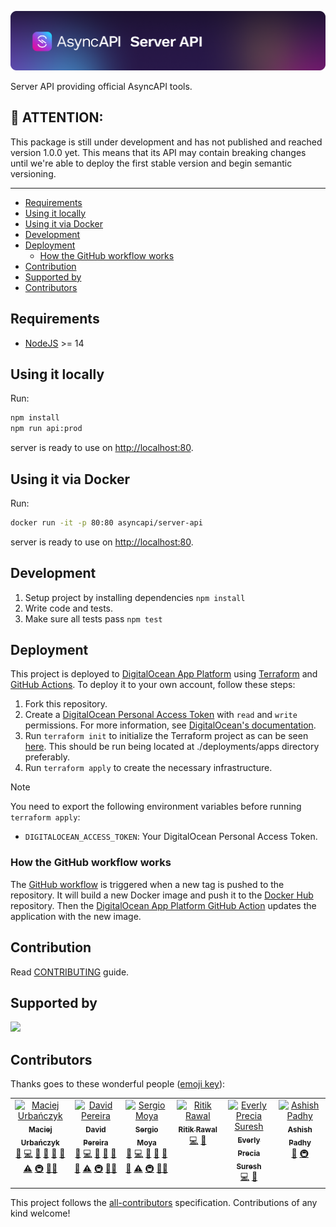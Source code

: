 [![AsyncAPI Server API](../../../assets/server-api.png)](https://www.asyncapi.com)

Server API providing official AsyncAPI tools.

## :loudspeaker: ATTENTION:

This package is still under development and has not published and reached version 1.0.0 yet. This means that its API may contain breaking changes until we're able to deploy the first stable version and begin semantic versioning.

---

<!-- toc is generated with GitHub Actions do not remove toc markers -->

<!-- toc -->

- [Requirements](#requirements)
- [Using it locally](#using-it-locally)
- [Using it via Docker](#using-it-via-docker)
- [Development](#development)
- [Deployment](#deployment)
  * [How the GitHub workflow works](#how-the-github-workflow-works)
- [Contribution](#contribution)
- [Supported by](#supported-by)
- [Contributors](#contributors)

<!-- tocstop -->

## Requirements

- [NodeJS](https://nodejs.org/en/) >= 14

## Using it locally

Run:

```bash
npm install
npm run api:prod
```

server is ready to use on [http://localhost:80](http://localhost:80).

## Using it via Docker

Run:

```bash
docker run -it -p 80:80 asyncapi/server-api
```

server is ready to use on [http://localhost:80](http://localhost:80).

## Development

1. Setup project by installing dependencies `npm install`
2. Write code and tests.
3. Make sure all tests pass `npm test`

## Deployment

This project is deployed to [DigitalOcean App Platform](https://www.digitalocean.com/products/app-platform/) using [Terraform](https://www.terraform.io/) and [GitHub Actions](https://www.github.com/digitalocean/app_action/). To deploy it to your own account, follow these steps:

1. Fork this repository.
2. Create a [DigitalOcean Personal Access Token](https://cloud.digitalocean.com/account/api/tokens) with `read` and `write` permissions. For more information, see [DigitalOcean's documentation](https://docs.digitalocean.com/reference/api/create-personal-access-token/).
3. Run `terraform init` to initialize the Terraform project as can be seen [here](./deployments/apps/main.tf). This should be run being located at ./deployments/apps directory preferably.
4. Run `terraform apply` to create the necessary infrastructure. 

> [!NOTE]
> You need to export the following environment variables before running `terraform apply`:
> - `DIGITALOCEAN_ACCESS_TOKEN`: Your DigitalOcean Personal Access Token.


### How the GitHub workflow works

The [GitHub workflow](./.github/workflows/release-docker.yml) is triggered when a new tag is pushed to the repository. It will build a new Docker image and push it to the [Docker Hub](https://hub.docker.com/r/asyncapi/server-api) repository. Then the [DigitalOcean App Platform GitHub Action](https://www.github.com/digitalocean/app_action/) updates the application with the new image.

## Contribution

Read [CONTRIBUTING](https://github.com/asyncapi/.github/blob/master/CONTRIBUTING.md) guide.

## Supported by

<p>
  <a href="https://www.digitalocean.com/">
    <img src="https://opensource.nyc3.cdn.digitaloceanspaces.com/attribution/assets/SVG/DO_Logo_horizontal_blue.svg" width="201px">
  </a>
</p>

## Contributors

Thanks goes to these wonderful people ([emoji key](https://allcontributors.org/docs/en/emoji-key)):

<!-- ALL-CONTRIBUTORS-LIST:START - Do not remove or modify this section -->
<!-- prettier-ignore-start -->
<!-- markdownlint-disable -->
<table>
  <tbody>
    <tr>
      <td align="center" valign="top" width="14.28%"><a href="https://github.com/magicmatatjahu"><img src="https://avatars.githubusercontent.com/u/20404945?v=4?s=100" width="100px;" alt="Maciej Urbańczyk"/><br /><sub><b>Maciej Urbańczyk</b></sub></a><br /><a href="#maintenance-magicmatatjahu" title="Maintenance">🚧</a> <a href="https://github.com/asyncapi/server-api/commits?author=magicmatatjahu" title="Code">💻</a> <a href="https://github.com/asyncapi/server-api/commits?author=magicmatatjahu" title="Documentation">📖</a> <a href="https://github.com/asyncapi/server-api/issues?q=author%3Amagicmatatjahu" title="Bug reports">🐛</a> <a href="#ideas-magicmatatjahu" title="Ideas, Planning, & Feedback">🤔</a> <a href="https://github.com/asyncapi/server-api/pulls?q=is%3Apr+reviewed-by%3Amagicmatatjahu" title="Reviewed Pull Requests">👀</a> <a href="https://github.com/asyncapi/server-api/commits?author=magicmatatjahu" title="Tests">⚠️</a> <a href="#infra-magicmatatjahu" title="Infrastructure (Hosting, Build-Tools, etc)">🚇</a> <a href="#mentoring-magicmatatjahu" title="Mentoring">🧑‍🏫</a></td>
      <td align="center" valign="top" width="14.28%"><a href="https://bolt04.github.io/react-ultimate-resume/"><img src="https://avatars.githubusercontent.com/u/18630253?v=4?s=100" width="100px;" alt="David Pereira"/><br /><sub><b>David Pereira</b></sub></a><br /><a href="#maintenance-BOLT04" title="Maintenance">🚧</a> <a href="https://github.com/asyncapi/server-api/commits?author=BOLT04" title="Code">💻</a> <a href="https://github.com/asyncapi/server-api/commits?author=BOLT04" title="Documentation">📖</a> <a href="https://github.com/asyncapi/server-api/issues?q=author%3ABOLT04" title="Bug reports">🐛</a> <a href="#ideas-BOLT04" title="Ideas, Planning, & Feedback">🤔</a> <a href="https://github.com/asyncapi/server-api/pulls?q=is%3Apr+reviewed-by%3ABOLT04" title="Reviewed Pull Requests">👀</a> <a href="https://github.com/asyncapi/server-api/commits?author=BOLT04" title="Tests">⚠️</a> <a href="#infra-BOLT04" title="Infrastructure (Hosting, Build-Tools, etc)">🚇</a> <a href="#mentoring-BOLT04" title="Mentoring">🧑‍🏫</a></td>
      <td align="center" valign="top" width="14.28%"><a href="https://github.com/smoya"><img src="https://avatars.githubusercontent.com/u/1083296?v=4?s=100" width="100px;" alt="Sergio Moya"/><br /><sub><b>Sergio Moya</b></sub></a><br /><a href="#maintenance-smoya" title="Maintenance">🚧</a> <a href="https://github.com/asyncapi/server-api/commits?author=smoya" title="Code">💻</a> <a href="https://github.com/asyncapi/server-api/commits?author=smoya" title="Documentation">📖</a> <a href="https://github.com/asyncapi/server-api/issues?q=author%3Asmoya" title="Bug reports">🐛</a> <a href="#ideas-smoya" title="Ideas, Planning, & Feedback">🤔</a> <a href="https://github.com/asyncapi/server-api/pulls?q=is%3Apr+reviewed-by%3Asmoya" title="Reviewed Pull Requests">👀</a> <a href="https://github.com/asyncapi/server-api/commits?author=smoya" title="Tests">⚠️</a> <a href="#infra-smoya" title="Infrastructure (Hosting, Build-Tools, etc)">🚇</a> <a href="#mentoring-smoya" title="Mentoring">🧑‍🏫</a></td>
      <td align="center" valign="top" width="14.28%"><a href="https://ritik307.github.io/portfolio/"><img src="https://avatars.githubusercontent.com/u/22374829?v=4?s=100" width="100px;" alt="Ritik Rawal"/><br /><sub><b>Ritik Rawal</b></sub></a><br /><a href="https://github.com/asyncapi/server-api/commits?author=ritik307" title="Code">💻</a> <a href="https://github.com/asyncapi/server-api/commits?author=ritik307" title="Documentation">📖</a></td>
      <td align="center" valign="top" width="14.28%"><a href="https://everly-precia.netlify.app/"><img src="https://avatars.githubusercontent.com/u/77877486?v=4?s=100" width="100px;" alt="Everly Precia Suresh"/><br /><sub><b>Everly Precia Suresh</b></sub></a><br /><a href="https://github.com/asyncapi/server-api/commits?author=everly-gif" title="Code">💻</a> <a href="https://github.com/asyncapi/server-api/commits?author=everly-gif" title="Documentation">📖</a></td>
      <td align="center" valign="top" width="14.28%"><a href="http://ashishpadhy.live"><img src="https://avatars.githubusercontent.com/u/100484401?v=4?s=100" width="100px;" alt="Ashish Padhy"/><br /><sub><b>Ashish Padhy</b></sub></a><br /><a href="https://github.com/asyncapi/server-api/commits?author=Shurtu-gal" title="Documentation">📖</a> <a href="#infra-Shurtu-gal" title="Infrastructure (Hosting, Build-Tools, etc)">🚇</a></td>
    </tr>
  </tbody>
</table>

<!-- markdownlint-restore -->
<!-- prettier-ignore-end -->

<!-- ALL-CONTRIBUTORS-LIST:END -->

This project follows the [all-contributors](https://github.com/all-contributors/all-contributors) specification. Contributions of any kind welcome!
